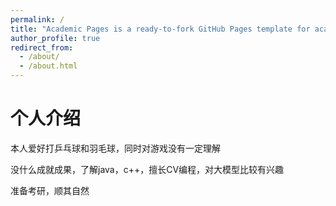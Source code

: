 ```yaml
---
permalink: /
title: "Academic Pages is a ready-to-fork GitHub Pages template for academic personal websites"
author_profile: true
redirect_from: 
  - /about/
  - /about.html
---
```

个人介绍
======
本人爱好打乒乓球和羽毛球，同时对游戏没有一定理解  

没什么成就成果，了解java，c++，擅长CV编程，对大模型比较有兴趣  

准备考研，顺其自然
